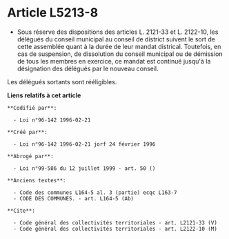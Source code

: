 # Article L5213-8

- Sous réserve des dispositions des articles L. 2121-33 et L. 2122-10, les délégués du conseil municipal au conseil de
district suivent le sort de cette assemblée quant à la durée de leur mandat districal. Toutefois, en cas de suspension, de
dissolution du conseil municipal ou de démission de tous les membres en exercice, ce mandat est continué jusqu'à la
désignation des délégués par le nouveau conseil.

Les délégués sortants sont rééligibles.

**Liens relatifs à cet article**

	**Codifié par**:

	  - Loi n°96-142 1996-02-21

	**Créé par**:

	  - Loi n°96-142 1996-02-21 jorf 24 février 1996

	**Abrogé par**:

	  - Loi n°99-586 du 12 juillet 1999 - art. 50 ()

	**Anciens textes**:

	  - Code des communes L164-5 al. 3 (partie) ecqc L163-7
	  - CODE DES COMMUNES. - art. L164-5 (Ab)

	**Cite**:

	  - Code général des collectivités territoriales - art. L2121-33 (V)
	  - Code général des collectivités territoriales - art. L2122-10 (M)
